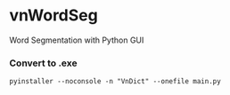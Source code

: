 # vnWordSeg
 Word Segmentation with Python GUI


### Convert to .exe

```
pyinstaller --noconsole -n "VnDict" --onefile main.py
```